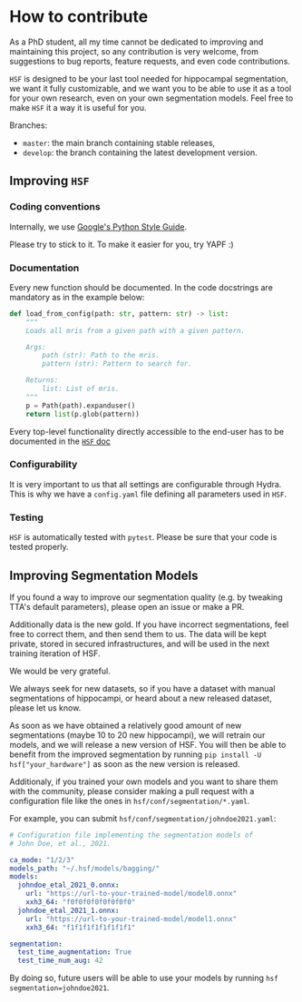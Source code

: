 # How to contribute

As a PhD student, all my time cannot be dedicated to improving and maintaining this project, so any contribution is very welcome,
from suggestions to bug reports, feature requests, and even code contributions.

`HSF` is designed to be your last tool needed for hippocampal segmentation, we want it fully customizable, and we want you to be able
to use it as a tool for your own research, even on your own segmentation models. Feel free to make `HSF` it a way it is useful for you.

Branches:

* `master`: the main branch containing stable releases,
* `develop`: the branch containing the latest development version.

## Improving `HSF`

### Coding conventions

Internally, we use [Google's Python Style Guide](https://google.github.io/styleguide/pyguide.html).

Please try to stick to it. To make it easier for you, try YAPF :)

### Documentation

Every new function should be documented. In the code docstrings are mandatory as in the example below:

```python
def load_from_config(path: str, pattern: str) -> list:
    """
    Loads all mris from a given path with a given pattern.

    Args:
        path (str): Path to the mris.
        pattern (str): Pattern to search for.

    Returns:
        list: List of mris.
    """
    p = Path(path).expanduser()
    return list(p.glob(pattern))
```

Every top-level functionality directly accessible to the end-user has to be documented in the [`HSF` doc](https://hsf.rtfd.io/)

### Configurability

It is very important to us that all settings are configurable through Hydra. This is why we have a `config.yaml` file defining all parameters
used in `HSF`.

### Testing

`HSF` is automatically tested with `pytest`. Please be sure that your code is tested properly.

## Improving Segmentation Models

If you found a way to improve our segmentation quality (e.g. by tweaking TTA's default parameters), please open an issue or make a PR.

Additionally data is the new gold. If you have incorrect segmentations, feel free to correct them, and then send them to us.
The data will be kept private, stored in secured infrastructures, and will be used in the next training iteration of HSF.

We would be very grateful.

We always seek for new datasets, so if you have a dataset with manual segmentations of hippocampi, or heard about a new released dataset, please let us know.

As soon as we have obtained a relatively good amount of new segmentations (maybe 10 to 20 new hippocampi), we will retrain our models, and we will release a new version of HSF.
You will then be able to benefit from the improved segmentation by running `pip install -U hsf["your_hardware"]` as soon as the new version is released.

Additionaly, if you trained your own models and you want to share them with the community, please consider making a pull request with
a configuration file like the ones in `hsf/conf/segmentation/*.yaml`.

For example, you can submit `hsf/conf/segmentation/johndoe2021.yaml`:

```yaml
# Configuration file implementing the segmentation models of
# John Doe, et al., 2021.

ca_mode: "1/2/3"
models_path: "~/.hsf/models/bagging/"
models:
  johndoe_etal_2021_0.onnx:
    url: "https://url-to-your-trained-model/model0.onnx"
    xxh3_64: "f0f0f0f0f0f0f0f0"
  johndoe_etal_2021_1.onnx:
    url: "https://url-to-your-trained-model/model1.onnx"
    xxh3_64: "f1f1f1f1f1f1f1f1"

segmentation:
  test_time_augmentation: True
  test_time_num_aug: 42
```

By doing so, future users will be able to use your models by running `hsf segmentation=johndoe2021`.
